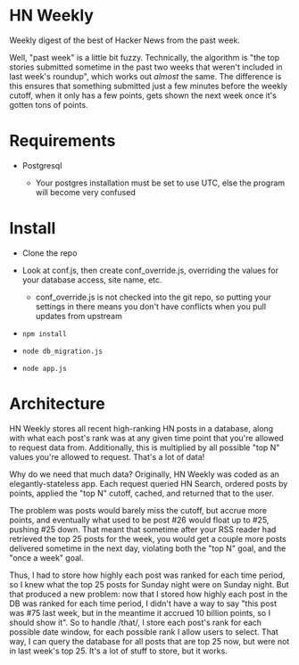 HN Weekly
=========

Weekly digest of the best of Hacker News from the past week.

Well, "past week" is a little bit fuzzy. Technically, the algorithm is "the top stories submitted sometime in the past two weeks that weren't included in last week's roundup", which works out *almost* the same. The difference is this ensures that something submitted just a few minutes before the weekly cutoff, when it only has a few points, gets shown the next week once it's gotten tons of points.




Requirements
============

- Postgresql

    - Your postgres installation must be set to use UTC, else the program will become very confused


Install
=======
- Clone the repo

- Look at conf.js, then create conf_override.js, overriding the values for your database access, site name, etc.

    - conf_override.js is not checked into the git repo, so putting your settings in there means you don't have conflicts when you pull updates from upstream

- `npm install`

- `node db_migration.js`

- `node app.js`


Architecture
============

HN Weekly stores all recent high-ranking HN posts in a database, along with what each post's rank was at any given time point that you're allowed to request data from. Additionally, this is multiplied by all possible "top N" values you're allowed to request. That's a lot of data! 

Why do we need that much data? Originally, HN Weekly was coded as an elegantly-stateless app. Each request queried HN Search, ordered posts by points, applied the "top N" cutoff, cached, and returned that to the user. 

The problem was posts would barely miss the cutoff, but accrue more points, and eventually what used to be post #26 would float up to #25, pushing #25 down. That meant that sometime after your RSS reader had retrieved the top 25 posts for the week, you would get a couple more posts delivered sometime in the next day, violating both the "top N" goal, and the "once a week" goal. 

Thus, I had to store how highly each post was ranked for each time period, so I knew what the top 25 posts for Sunday night were on Sunday night. But that produced a new problem: now that I stored how highly each post in the DB was ranked for each time period, I didn't have a way to say "this post was #75 last week, but in the meantime it accrued 10 billion points, so I should show it". So to handle /that/, I store each post's rank for each possible date window, for each possible rank I allow users to select. That way, I can query the database for all posts that are top 25 now, but were not in last week's top 25. It's a lot of stuff to store, but it works. 
